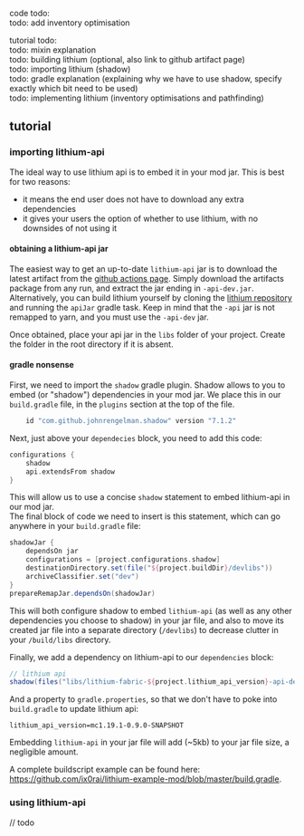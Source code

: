 code todo:  
todo: add inventory optimisation  

tutorial todo:  
todo: mixin explanation  
todo: building lithium (optional, also link to github artifact page)  
todo: importing lithium (shadow)  
todo: gradle explanation (explaining why we have to use shadow, specify exactly which bit need to be used)  
todo: implementing lithium (inventory optimisations and pathfinding)

## tutorial

### importing lithium-api

The ideal way to use lithium api is to embed it in your mod jar. This is best for two reasons:
- it means the end user does not have to download any extra dependencies
- it gives your users the option of whether to use lithium, with no downsides of not using it

#### obtaining a lithium-api jar

The easiest way to get an up-to-date `lithium-api` jar is to download the latest artifact from the [github actions page](lithium_api_version=mc1.19.1-0.9.0-SNAPSHOT
). Simply download the artifacts package from any run, and extract the jar ending in `-api-dev.jar`.  
Alternatively, you can build lithium yourself by cloning the [lithium repository](https://github.com/CaffeineMC/lithium-fabric) and running the `apiJar` gradle task. Keep in mind that the `-api` jar is not remapped to yarn, and you must use the `-api-dev` jar.
  
Once obtained, place your api jar in the `libs` folder of your project. Create the folder in the root directory if it is absent.

#### gradle nonsense

First, we need to import the `shadow` gradle plugin. Shadow allows to you to embed (or "shadow") dependencies
in your mod jar. We place this in our `build.gradle` file, in the `plugins` section at the top of the file.
```groovy
    id "com.github.johnrengelman.shadow" version "7.1.2"
```

Next, just above your `dependecies` block, you need to add this code:
```groovy
configurations {
    shadow
    api.extendsFrom shadow
}
```
This will allow us to use a concise `shadow` statement to embed lithium-api in our mod jar.  
The final block of code we need to insert is this statement, which can go anywhere in your `build.gradle` file:
```groovy
shadowJar {
    dependsOn jar
    configurations = [project.configurations.shadow]
    destinationDirectory.set(file("${project.buildDir}/devlibs"))
    archiveClassifier.set("dev")
}
prepareRemapJar.dependsOn(shadowJar)
```
This will both configure shadow to embed `lithium-api` (as well as any other dependencies you choose to shadow) in your jar file, and also to move its created jar file
into a separate directory (`/devlibs`) to decrease clutter in your `/build/libs` directory.

Finally, we add a dependency on lithium-api to our `dependencies` block:
```groovy
// lithium api
shadow(files("libs/lithium-fabric-${project.lithium_api_version}-api-dev.jar"))
```

And a property to `gradle.properties`, so that we don't have to poke into `build.gradle` to update lithium api:
```properties
lithium_api_version=mc1.19.1-0.9.0-SNAPSHOT
```
  
  
Embedding `lithium-api` in your jar file will add (~5kb) to your jar file size, a negligible amount.
  
A complete buildscript example can be found here: https://github.com/ix0rai/lithium-example-mod/blob/master/build.gradle.

### using lithium-api
// todo
